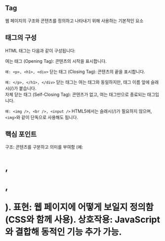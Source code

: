 ## Tag
 웹 페이지의 구조와 콘텐츠를 정의하고 나타내기 위해 사용하는 기본적인 요소

 ## 태그의 구성
HTML 태그는 다음과 같이 구성됩니다:

여는 태그 (Opening Tag): 콘텐츠의 시작을 표시합니다.

```예: <p>, <h1>, <div>```
닫는 태그 (Closing Tag): 콘텐츠의 끝을 표시합니다.

```예: </p>, </h1>, </div>```
닫는 태그는 여는 태그와 동일하지만, 태그 이름 앞에 슬래시(/)가 붙습니다.\
자체 닫는 태그 (Self-Closing Tag): 콘텐츠가 없고, 여는 태그만으로 종료되는 태그입니다.

```예: <img />, <br />, <input />```
HTML5에서는 슬래시(/)가 필요하지 않으며, ```<img>```와 같이 단독으로 사용해도 됩니다.

## 핵심 포인트
구조: 콘텐츠를 구분하고 의미를 부여함 (예: <h1>, <p>, <div>).
표현: 웹 페이지에 어떻게 보일지 정의함 (CSS와 함께 사용).
상호작용: JavaScript와 결합해 동적인 기능 추가 가능.